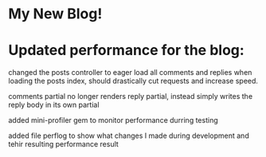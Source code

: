 # My New Blog!

# Updated performance for the blog:

  changed the posts controller to eager load all comments and replies when loading the posts index, should drastically cut requests and increase speed.

  comments partial no longer renders reply partial, instead simply writes the reply body in its own partial

  added mini-profiler gem to monitor performance durring testing

  added file perflog to show what changes I made during development and tehir resulting performance result
